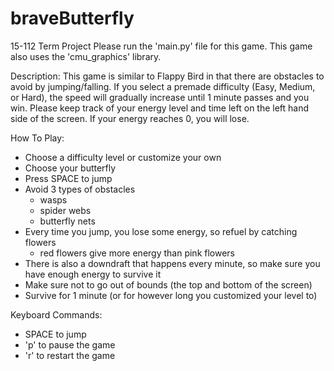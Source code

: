 # braveButterfly
15-112 Term Project
Please run the 'main.py' file for this game.
This game also uses the 'cmu_graphics' library.

Description:
This game is similar to Flappy Bird in that there are obstacles to avoid by jumping/falling.
If you select a premade difficulty (Easy, Medium, or Hard), the speed will gradually increase until 1 minute passes and you win.
Please keep track of your energy level and time left on the left hand side of the screen.
If your energy reaches 0, you will lose.

How To Play:
- Choose a difficulty level or customize your own
- Choose your butterfly
- Press SPACE to jump
- Avoid 3 types of obstacles
    - wasps
    - spider webs
    - butterfly nets
- Every time you jump, you lose some energy, so refuel by catching flowers
    - red flowers give more energy than pink flowers
- There is also a downdraft that happens every minute, so make sure you have enough energy to survive it
- Make sure not to go out of bounds (the top and bottom of the screen)
- Survive for 1 minute (or for however long you customized your level to)

Keyboard Commands:
- SPACE to jump
- 'p' to pause the game
- 'r' to restart the game
